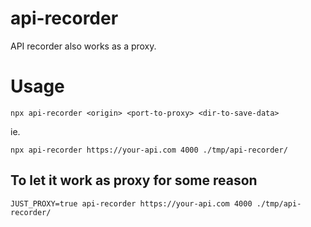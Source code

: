 # api-recorder

API recorder also works as a proxy.

# Usage


    npx api-recorder <origin> <port-to-proxy> <dir-to-save-data>

ie.

    npx api-recorder https://your-api.com 4000 ./tmp/api-recorder/

## To let it work as proxy for some reason

    JUST_PROXY=true api-recorder https://your-api.com 4000 ./tmp/api-recorder/
